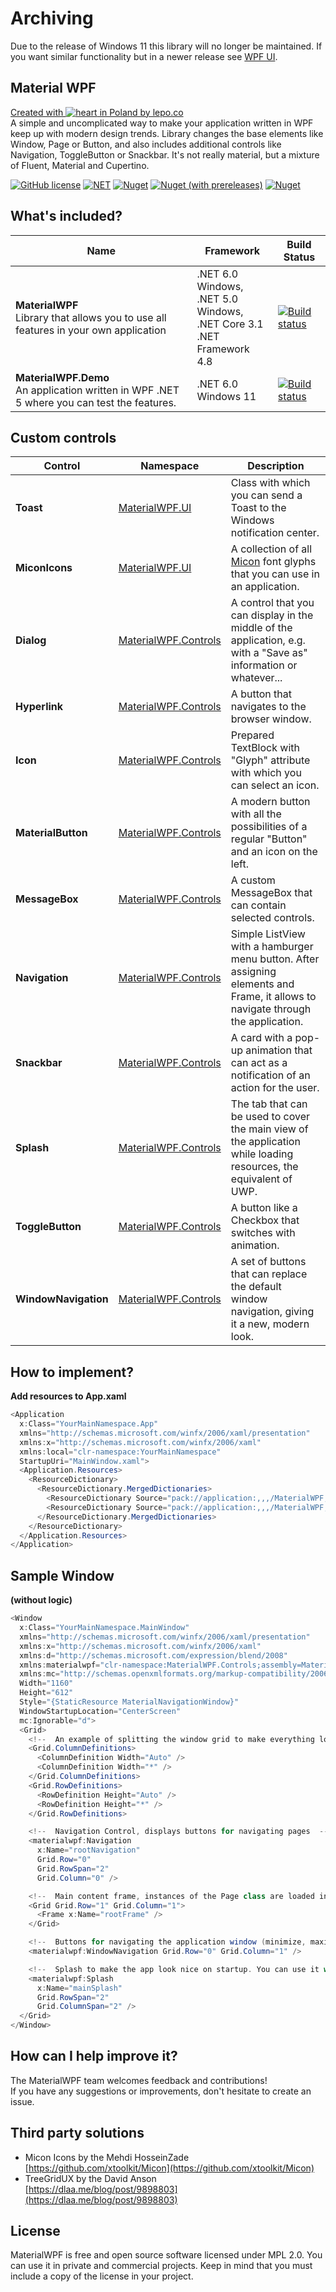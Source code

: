 # Archiving
Due to the release of Windows 11 this library will no longer be maintained. If you want similar functionality but in a newer release see [WPF UI](https://github.com/lepoco/wpfui).

## Material WPF
[Created with ![heart](http://i.imgur.com/oXJmdtz.gif) in Poland by lepo.co](https://dev.lepo.co/)  
A simple and uncomplicated way to make your application written in WPF keep up with modern design trends. Library changes the base elements like Window, Page or Button, and also includes additional controls like Navigation, ToggleButton or Snackbar. It's not really material, but a mixture of Fluent, Material and Cupertino.

[![GitHub license](https://img.shields.io/github/license/rapiddev/MaterialWPF)](https://github.com/rapiddev/MaterialWPF/blob/master/LICENSE) [![NET](https://img.shields.io/badge/.NET-5.0.0-red)](https://github.com/rapiddev/MaterialWPF/blob/master/MaterialWPF/MaterialWPF.csproj) [![Nuget](https://img.shields.io/nuget/v/MaterialWPF)](https://www.nuget.org/packages/MaterialWPF/) [![Nuget (with prereleases)](https://img.shields.io/nuget/vpre/MaterialWPF?label=nuget-pre)](https://www.nuget.org/packages/MaterialWPF/) [![Nuget](https://img.shields.io/nuget/dt/MaterialWPF?label=nuget-downloads)](https://www.nuget.org/packages/MaterialWPF/)


## What's included?
| Name| Framework | Build Status |
| --- | --- | --- | 
| **MaterialWPF**<br />Library that allows you to use all features in your own application | .NET 6.0 Windows,<br/>.NET 5.0 Windows,<br/>.NET Core 3.1<br/>.NET Framework 4.8 | [![Build status](https://github.com/rapiddev/MaterialWPF/workflows/CI/badge.svg)](https://github.com/rapiddev/MaterialWPF/actions) | 
| **MaterialWPF.Demo**<br />An application written in WPF .NET 5 where you can test the features. | .NET 6.0 Windows 11 | [![Build status](https://github.com/rapiddev/MaterialWPF/workflows/CI/badge.svg)](https://github.com/rapiddev/MaterialWPF/actions) | 


## Custom controls
| Control | Namespace | Description |
| --- | --- | --- |
| **Toast** | [MaterialWPF.UI](https://github.com/rapiddev/MaterialWPF/tree/master/MaterialWPF/UI) | Class with which you can send a Toast to the Windows notification center. |
| **MiconIcons** | [MaterialWPF.UI](https://github.com/rapiddev/MaterialWPF/tree/master/MaterialWPF/UI) | A collection of all [Micon](https://github.com/xtoolkit/Micon) font glyphs that you can use in an application. |
| **Dialog** | [MaterialWPF.Controls](https://github.com/rapiddev/MaterialWPF/tree/master/MaterialWPF/Controls) | A control that you can display in the middle of the application, e.g. with a "Save as" information or whatever... |
| **Hyperlink** | [MaterialWPF.Controls](https://github.com/rapiddev/MaterialWPF/tree/master/MaterialWPF/Controls) | A button that navigates to the browser window. |
| **Icon** | [MaterialWPF.Controls](https://github.com/rapiddev/MaterialWPF/tree/master/MaterialWPF/Controls) | Prepared TextBlock with "Glyph" attribute with which you can select an icon. |
| **MaterialButton** | [MaterialWPF.Controls](https://github.com/rapiddev/MaterialWPF/tree/master/MaterialWPF/Controls) | A modern button with all the possibilities of a regular "Button" and an icon on the left. |
| **MessageBox** | [MaterialWPF.Controls](https://github.com/rapiddev/MaterialWPF/tree/master/MaterialWPF/Controls) | A custom MessageBox that can contain selected controls. |
| **Navigation** | [MaterialWPF.Controls](https://github.com/rapiddev/MaterialWPF/tree/master/MaterialWPF/Controls) | Simple ListView with a hamburger menu button. After assigning elements and Frame, it allows to navigate through the application. |
| **Snackbar** | [MaterialWPF.Controls](https://github.com/rapiddev/MaterialWPF/tree/master/MaterialWPF/Controls) | A card with a pop-up animation that can act as a notification of an action for the user. |
| **Splash** | [MaterialWPF.Controls](https://github.com/rapiddev/MaterialWPF/tree/master/MaterialWPF/Controls) | The tab that can be used to cover the main view of the application while loading resources, the equivalent of UWP. |
| **ToggleButton** | [MaterialWPF.Controls](https://github.com/rapiddev/MaterialWPF/tree/master/MaterialWPF/Controls) | A button like a Checkbox that switches with animation. |
| **WindowNavigation** | [MaterialWPF.Controls](https://github.com/rapiddev/MaterialWPF/tree/master/MaterialWPF/Controls) | A set of buttons that can replace the default window navigation, giving it a new, modern look. |


## How to implement?
**Add resources to App.xaml**
```c#
<Application
  x:Class="YourMainNamespace.App"
  xmlns="http://schemas.microsoft.com/winfx/2006/xaml/presentation"
  xmlns:x="http://schemas.microsoft.com/winfx/2006/xaml"
  xmlns:local="clr-namespace:YourMainNamespace"
  StartupUri="MainWindow.xaml">
  <Application.Resources>
    <ResourceDictionary>
      <ResourceDictionary.MergedDictionaries>
        <ResourceDictionary Source="pack://application:,,,/MaterialWPF;component/Styles/ThemeDark.xaml" />
        <ResourceDictionary Source="pack://application:,,,/MaterialWPF;component/Styles/Material.xaml" />
      </ResourceDictionary.MergedDictionaries>
    </ResourceDictionary>
  </Application.Resources>
</Application>
```

## Sample Window
**(without logic)**
```c#
<Window
  x:Class="YourMainNamespace.MainWindow"
  xmlns="http://schemas.microsoft.com/winfx/2006/xaml/presentation"
  xmlns:x="http://schemas.microsoft.com/winfx/2006/xaml"
  xmlns:d="http://schemas.microsoft.com/expression/blend/2008"
  xmlns:materialwpf="clr-namespace:MaterialWPF.Controls;assembly=MaterialWPF"
  xmlns:mc="http://schemas.openxmlformats.org/markup-compatibility/2006"
  Width="1160"
  Height="612"
  Style="{StaticResource MaterialNavigationWindow}"
  WindowStartupLocation="CenterScreen"
  mc:Ignorable="d">
  <Grid>
    <!--  An example of splitting the window grid to make everything look nice  -->
    <Grid.ColumnDefinitions>
      <ColumnDefinition Width="Auto" />
      <ColumnDefinition Width="*" />
    </Grid.ColumnDefinitions>
    <Grid.RowDefinitions>
      <RowDefinition Height="Auto" />
      <RowDefinition Height="*" />
    </Grid.RowDefinitions>

    <!--  Navigation Control, displays buttons for navigating pages  -->
    <materialwpf:Navigation
      x:Name="rootNavigation"
      Grid.Row="0"
      Grid.RowSpan="2"
      Grid.Column="0" />

    <!--  Main content frame, instances of the Page class are loaded into it  -->
    <Grid Grid.Row="1" Grid.Column="1">
      <Frame x:Name="rootFrame" />
    </Grid>

    <!--  Buttons for navigating the application window (minimize, maximize, close)  -->
    <materialwpf:WindowNavigation Grid.Row="0" Grid.Column="1" />

    <!--  Splash to make the app look nice on startup. You can use it while loading resources  -->
    <materialwpf:Splash
      x:Name="mainSplash"
      Grid.RowSpan="2"
      Grid.ColumnSpan="2" />
  </Grid>
</Window>
```

## How can I help improve it?
The MaterialWPF team welcomes feedback and contributions!  
If you have any suggestions or improvements, don't hesitate to create an issue.

## Third party solutions
- Micon Icons by the Mehdi HosseinZade  
[https://github.com/xtoolkit/Micon](https://github.com/xtoolkit/Micon)
- TreeGridUX by the David Anson  
[https://dlaa.me/blog/post/9898803](https://dlaa.me/blog/post/9898803)

## License
MaterialWPF is free and open source software licensed under MPL 2.0. You can use it in private and commercial projects. Keep in mind that you must include a copy of the license in your project.
